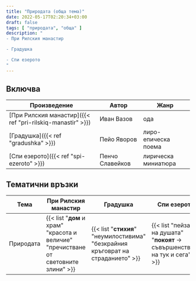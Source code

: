 ```yaml
---
title: "Природата (обща тема)"
date: 2022-05-17T02:20:34+03:00
draft: false
tags: [ "природата", "обща" ]
description: "
- При Рилския манастир

- Градушка

- Спи езерото
"
---
```


## Включва

| Произведение | Автор | Жанр |
|--------------|-------|------|
| [При Рилския манастир]({{< ref "pri-rilskiq-manastir" >}}) | Иван Вазов | ода |
| [Градушка]({{< ref "gradushka" >}}) | Пейо Яворов | лиро-епическа поема |
| [Спи езерото]({{< ref "spi-ezeroto" >}}) | Пенчо Славейков | лирическа миниатюра |

## Тематични връзки

| Тема | При Рилския манастир | Градушка | Спи езерото |
|------|----------------------|----------|-------------|
| Природата | {{< list "**дом** и храм" "красота и величие" "пречистване от световните злини" >}} | {{< list "**стихия**" "неумилостивима" "безкрайния кръговрат на страданието" >}} | {{< list "пейзаж на душата" "**покоят** -> съвършенството на тук и сега" >}} |
